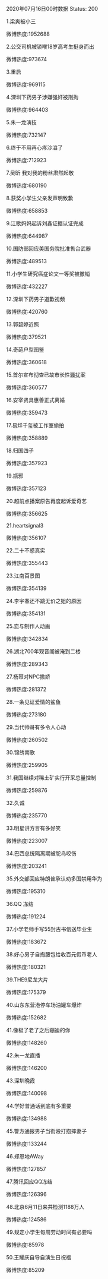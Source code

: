 2020年07月16日00时数据
Status: 200

1.梁爽被小三

微博热度:1952688

2.公交司机被锁喉18岁高考生挺身而出

微博热度:973674

3.重启

微博热度:969115

4.深圳下药男子涉嫌强奸被刑拘

微博热度:964403

5.朱一龙演技

微博热度:732147

6.终于不用再心疼沙溢了

微博热度:712923

7.吴昕 我对我的粉丝肃然起敬

微博热度:680190

8.获奖小学生父亲发声明致歉

微博热度:658853

9.江歌妈妈起诉刘鑫证据认证完成

微博热度:644987

10.国防部回应美国务院批准售台武器

微博热度:489513

11.小学生研究癌症论文一等奖被撤销

微博热度:432227

12.深圳下药男子道歉视频

微博热度:420760

13.郭碧婷近照

微博热度:379521

14.奇葩户型图鉴

微博热度:360618

15.首尔宣布彻查已故市长性骚扰案

微博热度:360577

16.安宰贤具惠善正式离婚

微博热度:359473

17.易烊千玺被工作室偷拍

微博热度:358889

18.归国四子

微博热度:357923

19.瓶邪

微博热度:357123

20.超前点播案原告再度起诉爱奇艺

微博热度:356625

21.heartsignal3

微博热度:356107

22.二十不惑真实

微博热度:355443

23.江南百景图

微博热度:354139

24.李宇春还不跳无价之姐的原因

微博热度:354131

25.恋与制作人动画

微博热度:342834

26.湖北700年观音阁被淹到二楼

微博热度:289343

27.杨幂对NPC撒娇

微博热度:281372

28.一条见证爱情的鲨鱼

微博热度:273180

29.当代帅哥有多令人心动

微博热度:260502

30.锦绣南歌

微博热度:259905

31.我国继续对稀土矿实行开采总量控制

微博热度:259876

32.久诚

微博热度:235770

33.明星讲方言有多好笑

微博热度:223007

34.巴西总统隔离期被鸵鸟咬伤

微博热度:203241

35.外交部回应特朗普承认劝多国禁用华为

微博热度:195310

36.QQ 冻结

微博热度:191224

37.小学老师手写55封古书信送毕业生

微博热度:183672

38.好心男子自掏腰包给收百元假币老人

微博热度:180321

39.THE9尼龙大片

微博热度:175379

40.山东东营港停车场油罐车爆炸

微博热度:152682

41.像极了老了之后蹦迪的你

微博热度:148260

42.朱一龙直播

微博热度:146200

43.深圳晚霞

微博热度:140098

44.学好普通话到底有多重要

微博热度:134988

45.警方通报男子当街殴打抱摔妻子

微博热度:133244

46.郑恩地AWay

微博热度:127857

47.腾讯回应QQ冻结

微博热度:126396

48.北京6月11日来共检测1188万人

微博热度:124586

49.规定小学生每周劳动时间有必要吗

微博热度:85978

50.王耀庆自导自演生日祝福

微博热度:85209


